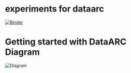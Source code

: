 # experiments for dataarc

[![Binder](https://mybinder.org/badge_logo.svg)](https://mybinder.org/v2/gh/ropitz/experiments/master)


# Getting started with DataARC Diagram

![Diagram](https://app.lucidchart.com/publicSegments/view/65c34519-5f55-4e34-8cde-fc3d5ca4a2ce/image.png)

